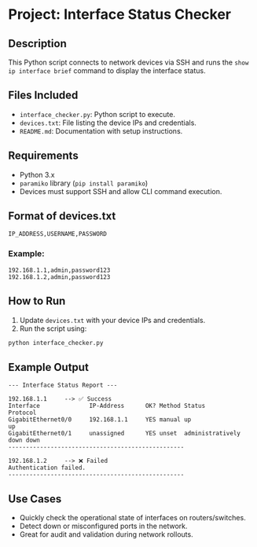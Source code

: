 # Project: Interface Status Checker

## Description
This Python script connects to network devices via SSH and runs the `show ip interface brief` command to display the interface status.

## Files Included
- `interface_checker.py`: Python script to execute.
- `devices.txt`: File listing the device IPs and credentials.
- `README.md`: Documentation with setup instructions.

## Requirements
- Python 3.x
- `paramiko` library (`pip install paramiko`)
- Devices must support SSH and allow CLI command execution.

## Format of devices.txt
```
IP_ADDRESS,USERNAME,PASSWORD
```

### Example:
```
192.168.1.1,admin,password123
192.168.1.2,admin,password123
```

## How to Run

1. Update `devices.txt` with your device IPs and credentials.
2. Run the script using:

```bash
python interface_checker.py
```

## Example Output
```
--- Interface Status Report ---

192.168.1.1     --> ✅ Success
Interface              IP-Address      OK? Method Status                Protocol
GigabitEthernet0/0     192.168.1.1     YES manual up                    up
GigabitEthernet0/1     unassigned      YES unset  administratively down down
--------------------------------------------------

192.168.1.2     --> ❌ Failed
Authentication failed.
--------------------------------------------------
```

## Use Cases
- Quickly check the operational state of interfaces on routers/switches.
- Detect down or misconfigured ports in the network.
- Great for audit and validation during network rollouts.
